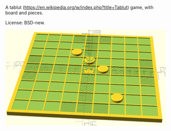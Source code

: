 A tablut (https://en.wikipedia.org/w/index.php?title=Tablut) game, with
board and pieces.

License: BSD-new.

![Board and pieces](tablut.png)
